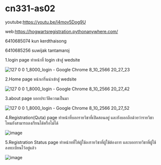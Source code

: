 # cn331-as02
youtube:https://youtu.be/l4mov5Dog9U

web:https://hogwartsregistration.pythonanywhere.com/


6410685074 kun kerdthaisong


6410685256 suwijak tantamaroj

1.login page ทำหน้าที่ login เข้าสู่ wedsite

![127 0 0 1_8000_login - Google Chrome 8_10_2566 20_27_23](https://github.com/6410685074/cn331-as02/assets/88659254/bb086aa7-ae7a-4723-9563-3d6ed658b5d5)

2.Home page หน้าเกริ่นนำเข้าสู่ wedsite

![127 0 0 1_8000_login - Google Chrome 8_10_2566 20_27_42](https://github.com/6410685074/cn331-as02/assets/88659254/37dcc937-e81a-467c-aaa6-27bc48a9df23)

3.about page บอกประวัติความเป็นมา

![127 0 0 1_8000_login - Google Chrome 8_10_2566 20_27_52](https://github.com/6410685074/cn331-as02/assets/88659254/e3c896c3-e89e-4b83-816c-c2288bd3cb97)

4.Registration(Quta) page ทำหน้าที่บอกรายวิชาที่เปิดสอนอยู่ และยังบอกอีกด้วยว่ารายวิชาไหนยังสามารถลงเรียนได้หรือไม่ได้

![image](https://github.com/6410685074/cn331-as02/assets/88650235/19887cc7-61aa-48a8-b554-5ec30b06f4f0)


5.Registration Status page ทำหน้าทที่ให้ผู้ใช้ลงรายวิชาที่ผู้ใช้ต้องการ และบอกรายวิชาที่ผู้ใช้ลงทะเบียนไว้อยู่แล้ว

![image](https://github.com/6410685074/cn331-as02/assets/88650235/62bddd2f-b119-4174-b706-ba50b3f8d2df)

